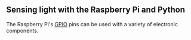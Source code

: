 ## Sensing light with the Raspberry Pi and Python

The Raspberry Pi's [GPIO](../generic-analogue-digital) pins can be used with a variety of electronic components.
